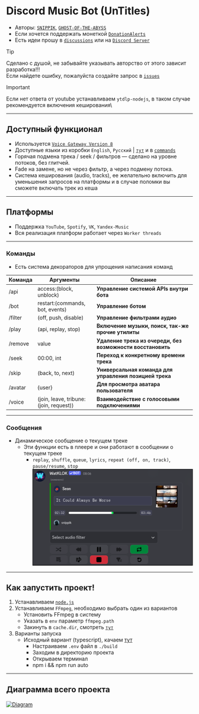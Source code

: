 # Discord Music Bot (UnTitles)
- Авторы: [`SNIPPIK`](https://github.com/SNIPPIK), [`GHOST-OF-THE-ABYSS`](https://github.com/GHOST-OF-THE-ABYSS)
- Если хочется поддержать монеткой [`DonationAlerts`](https://www.donationalerts.com/r/snippik)
- Есть идеи прошу в [`discussions`](https://github.com/SNIPPIK/UnTitles/discussions) или на [`Discord Server`](https://discord.gg/qMf2Sv3)

> [!TIP]
> Сделано с душой, не забывайте указывать авторство от этого зависит разработка!!!\
> Если найдете ошибку, пожалуйста создайте запрос в [`issues`](https://github.com/SNIPPIK/UnTitles/issues)

> [!IMPORTANT]
> Если нет ответа от youtube устанавливаем `ytdlp-nodejs`, в таком случае рекомендуется включения кеширования\
---

## Доступный функционал
- Используется [`Voice Gateway Version 8`](https://discord.com/developers/docs/topics/voice-connections)
- Доступные языки из коробки `English`, `Русский` | [`тут`](src/services/locale/languages.json) и в [`commands`](src/handlers/commands)
- Горячая подмена трека / seek / фильтров — сделано на уровне потоков, без глитчей.
- Fade на замене, но не через фильтр, а через подмену потока.
- Система кеширования (audio, tracks), ее желательно включить для уменьшения запросов на платформы и в случае поломки вы сможете включать трек из кеша
---
## Платформы
- Поддержка `YouTube`, `Spotify`, `VK`, `Yandex-Music`
- Вся реализация платформ работает через `Worker threads`
---
### Команды
- Есть система декораторов для упрощения написания команд

| Команда | Аргументы                               | Описание                                                    | 
|---------|-----------------------------------------|-------------------------------------------------------------|
| /api    | access:(block, unblock)                 | **Управление системой APIs внутри бота**                    |
| /bot    | restart:(commands, bot, events)         | **Управление ботом**                                        |
| /filter | (off, push, disable)                    | **Управление фильтрами аудио**                              |
| /play   | (api, replay, stop)                     | **Включение музыки, поиск, так-же прочие утилиты**          |
| /remove | value                                   | **Удаление трека из очереди, без возможности восстановить** | 
| /seek   | 00:00, int                              | **Переход к конкретному времени трека**                     |
| /skip   | (back, to, next)                        | **Универсальная команда для управления позицией трека**     |
| /avatar | {user}                                  | **Для просмотра аватара пользователя**                      |
| /voice  | (join, leave, tribune: (join, request)) | **Взаимодействие с голосовыми подключениями**               |
---
### Сообщения
- Динамическое сообщение о текущем треке
  - Эти функции есть в плеере и они работают в сообщении о текущем треке
    - `replay`, `shuffle`, `queue`, `lyrics`, `repeat (off, on, track)`, `pause/resume`, `stop`
![img_1.png](.github/images/playing.png)
---

## Как запустить проект!
1. Устанавливаем [`node.js`](https://nodejs.org/en)
2. Устанавливаем `FFmpeg`, необходимо выбрать один из вариантов
   - Установить FFmpeg в систему
   - Указать в `env` параметр `ffmpeg.path`
   - Закинуть в `cache.dir`, смотреть [`тут`](https://github.com/SNIPPIK/UnTitles/blob/5b71c70907f62c975ce3ea8ccae6d092e46d9ee6/.env.example#L101)
3. Варианты запуска
   - Исходный вариант (typescript), качаем [тут](https://github.com/SNIPPIK/UnTitles/archive/refs/heads/main.zip)
     - Настраиваем `.env` файл в `./build`
     - Заходим в директорию проекта
     - Открываем терминал
     - npm i && npm run auto
---

## Диаграмма всего проекта
[<img align="center" alt="Diagram" width="" src=".github/images/src.png" />]()
